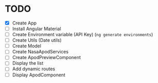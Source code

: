 # TODO

- [x] Create App
- [ ] Install Angular Material
- [ ] Create Environment variable (API Key) (`ng generate environments`)
- [ ] Create Utils (Date utils)
- [ ] Create Model
- [ ] Create NasaApodServices
- [ ] Create ApodPreviewComponent
- [ ] Display the list
- [ ] Add dynamic routes
- [ ] Display ApodComponent
